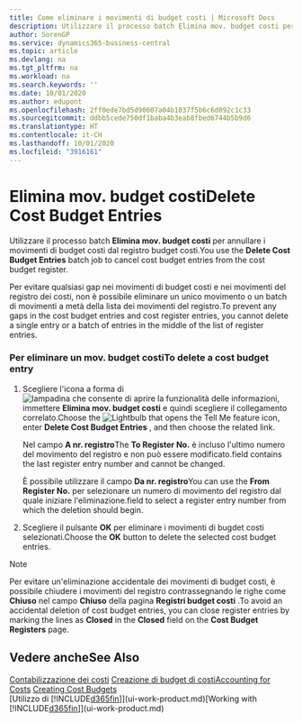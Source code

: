 ```yaml
---
title: Come eliminare i movimenti di budget costi | Microsoft Docs
description: Utilizzare il processo batch Elimina mov. budget costi per annullare i movimenti di budget costi dal registro budget costi.
author: SorenGP
ms.service: dynamics365-business-central
ms.topic: article
ms.devlang: na
ms.tgt_pltfrm: na
ms.workload: na
ms.search.keywords: ''
ms.date: 10/01/2020
ms.author: edupont
ms.openlocfilehash: 2ff0ede7bd5d90607a04b1037f5b6c6d092c1c33
ms.sourcegitcommit: ddbb5cede750df1baba4b3eab8fbed6744b5b9d6
ms.translationtype: HT
ms.contentlocale: it-CH
ms.lasthandoff: 10/01/2020
ms.locfileid: "3916161"
---
```

# <a name="delete-cost-budget-entries"></a><span data-ttu-id="10ca9-103">Elimina mov. budget costi</span><span class="sxs-lookup"><span data-stu-id="10ca9-103">Delete Cost Budget Entries</span></span>
<span data-ttu-id="10ca9-104">Utilizzare il processo batch **Elimina mov. budget costi** per annullare i movimenti di budget costi dal registro budget costi.</span><span class="sxs-lookup"><span data-stu-id="10ca9-104">You use the **Delete Cost Budget Entries** batch job to cancel cost budget entries from the cost budget register.</span></span>  

<span data-ttu-id="10ca9-105">Per evitare qualsiasi gap nei movimenti di budget costi e nei movimenti del registro dei costi, non è possibile eliminare un unico movimento o un batch di movimenti a metà della lista dei movimenti del registro.</span><span class="sxs-lookup"><span data-stu-id="10ca9-105">To prevent any gaps in the cost budget entries and cost register entries, you cannot delete a single entry or a batch of entries in the middle of the list of register entries.</span></span>  

### <a name="to-delete-a-cost-budget-entry"></a><span data-ttu-id="10ca9-106">Per eliminare un mov. budget costi</span><span class="sxs-lookup"><span data-stu-id="10ca9-106">To delete a cost budget entry</span></span>  

1.  <span data-ttu-id="10ca9-107">Scegliere l'icona a forma di ![lampadina che consente di aprire la funzionalità delle informazioni](media/ui-search/search_small.png "Informazioni sull'operazione che si desidera eseguire"), immettere **Elimina mov. budget costi** e quindi scegliere il collegamento correlato.</span><span class="sxs-lookup"><span data-stu-id="10ca9-107">Choose the ![Lightbulb that opens the Tell Me feature](media/ui-search/search_small.png "Tell me what you want to do") icon, enter **Delete Cost Budget Entries** , and then choose the related link.</span></span>  

    <span data-ttu-id="10ca9-108">Nel campo **A nr. registro**</span><span class="sxs-lookup"><span data-stu-id="10ca9-108">The **To Register No.**</span></span> <span data-ttu-id="10ca9-109">è incluso l'ultimo numero del movimento del registro e non può essere modificato.</span><span class="sxs-lookup"><span data-stu-id="10ca9-109">field contains the last register entry number and cannot be changed.</span></span>  

    <span data-ttu-id="10ca9-110">È possibile utilizzare il campo **Da nr. registro**</span><span class="sxs-lookup"><span data-stu-id="10ca9-110">You can use the **From Register No.**</span></span> <span data-ttu-id="10ca9-111">per selezionare un numero di movimento del registro dal quale iniziare l'eliminazione.</span><span class="sxs-lookup"><span data-stu-id="10ca9-111">field to select a register entry number from which the deletion should begin.</span></span>  
2.  <span data-ttu-id="10ca9-112">Scegliere il pulsante **OK** per eliminare i movimenti di bugdet costi selezionati.</span><span class="sxs-lookup"><span data-stu-id="10ca9-112">Choose the **OK** button to delete the selected cost budget entries.</span></span>  

> [!NOTE]  
>  <span data-ttu-id="10ca9-113">Per evitare un'eliminazione accidentale dei movimenti di budget costi, è possibile chiudere i movimenti del registro contrassegnando le righe come **Chiuso** nel campo **Chiuso** della pagina **Registri budget costi** .</span><span class="sxs-lookup"><span data-stu-id="10ca9-113">To avoid an accidental deletion of cost budget entries, you can close register entries by marking the lines as **Closed** in the **Closed** field on the **Cost Budget Registers** page.</span></span>  

## <a name="see-also"></a><span data-ttu-id="10ca9-114">Vedere anche</span><span class="sxs-lookup"><span data-stu-id="10ca9-114">See Also</span></span>  
<span data-ttu-id="10ca9-115">[Contabilizzazione dei costi](finance-manage-cost-accounting.md)
[Creazione di budget di costi](finance-create-cost-budgets.md)</span><span class="sxs-lookup"><span data-stu-id="10ca9-115">[Accounting for Costs](finance-manage-cost-accounting.md)
[Creating Cost Budgets](finance-create-cost-budgets.md)</span></span>  
<span data-ttu-id="10ca9-116">[Utilizzo di [!INCLUDE[d365fin](includes/d365fin_md.md)]](ui-work-product.md)</span><span class="sxs-lookup"><span data-stu-id="10ca9-116">[Working with [!INCLUDE[d365fin](includes/d365fin_md.md)]](ui-work-product.md)</span></span>

